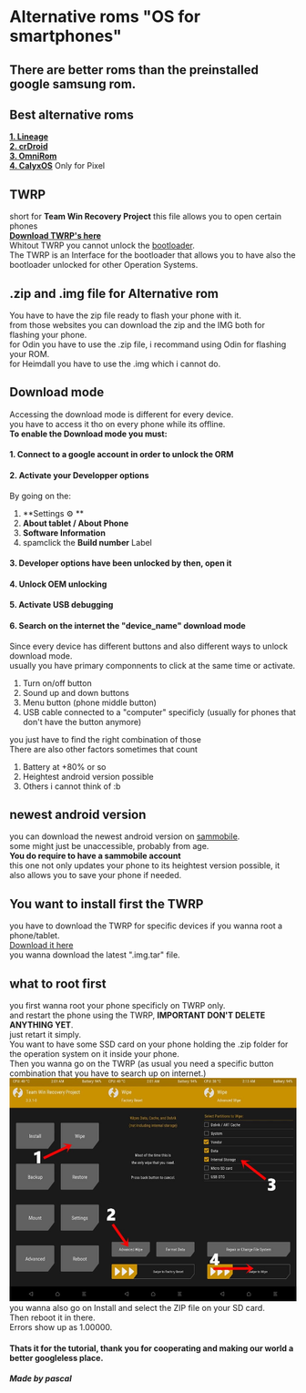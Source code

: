 # Alternative roms "OS for smartphones"

## There are better roms than the preinstalled google samsung rom.

## Best alternative roms
**[1. Lineage](https://wiki.lineageos.org/devices/)**\
**[2. crDroid](https://crdroid.net/downloads)**\
**[3. OmniRom](https://omnirom.org/#devices)**\
**[4. CalyxOS](https://calyxos.org/install/)** Only for Pixel

## TWRP
short for **Team Win Recovery Project** this file allows you to open certain phones\
**[Download TWRP's here](https://www.androidsage.com/2016/03/06/download-latest-twrp-3-0-0-for-your-android-device/)**\
Whitout TWRP you cannot unlock the [bootloader](https://github.com/pascal-gerber/Lineage-help/blob/main/Bootloader.md).\
The TWRP is an Interface for the bootloader that allows you to have also the bootloader unlocked for other Operation Systems.

## .zip and .img file for Alternative rom
You have to have the zip file ready to flash your phone with it.\
from those websites you can download the zip and the IMG both for flashing your phone.\
for Odin you have to use the .zip file, i recommand using Odin for flashing your ROM.\
for Heimdall you have to use the .img which i cannot do.

## Download mode
Accessing the download mode is different for every device.\
you have to access it tho on every phone while its offline.\
**To enable the Download mode you must:**
#### 1. Connect to a google account in order to unlock the ORM
#### 2. Activate your Developper options
By going on the:
1. **Settings ⚙️ **
2. **About tablet / About Phone**
3. **Software Information**
4. spamclick the **Build number** Label
#### 3. **Developer options** have been unlocked by then, open it
#### 4. Unlock OEM unlocking
#### 5. Activate USB debugging
#### 6. Search on the internet the **"device_name" download mode**
Since every device has different buttons and also different ways to unlock download mode.\
usually you have primary componnents to click at the same time or activate.

1. Turn on/off button
2. Sound up and down buttons
3. Menu button (phone middle button)
4. USB cable connected to a "computer" specificly (usually for phones that don't have the button anymore)

you just have to find the right combination of those\
There are also other factors sometimes that count

1. Battery at +80% or so
2. Heightest android version possible
3. Others i cannot think of :b

## newest android version

you can download the newest android version on [sammobile](https://www.sammobile.com/firmwares/).\
some might just be unaccessible, probably from age.\
**You do require to have a sammobile account**\
this one not only updates your phone to its heightest version possible, it also allows you to save your phone if needed.

## You want to install first the TWRP 

you have to download the TWRP for specific devices if you wanna root a phone/tablet.\
[Download it here](https://www.androidsage.com/2016/03/06/download-latest-twrp-3-0-0-for-your-android-device/)\
you wanna download the latest ".img.tar" file.

## what to root first
you first wanna root your phone specificly on TWRP only.\
and restart the phone using the TWRP, **IMPORTANT DON'T DELETE ANYTHING YET**.\
just retart it simply.\
You want to have some SSD card on your phone holding the .zip folder for the operation system on it inside your phone.\
Then you wanna go on the TWRP (as usual you need a specific button combination that you have to search up on internet.)
![alt text](TWRP%20steps.jpg)
you wanna also go on Install and select the ZIP file on your SD card.\
Then reboot it in there.\
Errors show up as 1.00000.

#### Thats it for the tutorial, thank you for cooperating and making our world a better googleless place.
##### Made by pascal




